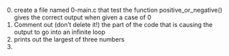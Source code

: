 0. create a file named 0-main.c that test the function positive_or_negative() gives the correct output when given a case of 0
1. Comment out (don’t delete it!) the part of the code that is causing the output to go into an infinite loop
2. prints out the largest of three numbers
3. 
